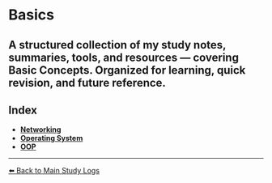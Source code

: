 # Basics
  A structured collection of my study notes, summaries, tools, and resources — covering Basic Concepts. Organized for learning, quick revision, and future reference.
---

  ## Index
- [**Networking**](./Networking)
- [**Operating System**](./Operating_System)
- [**OOP**](./OOP)


---
[⬅️ Back to Main Study Logs](../)
